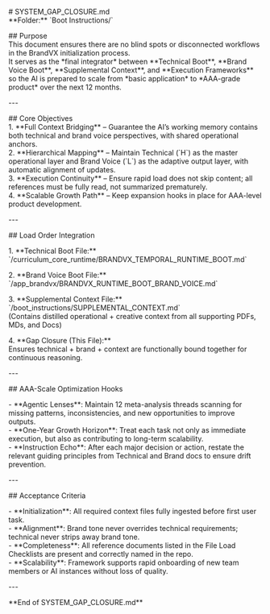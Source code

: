 \# SYSTEM\_GAP\_CLOSURE.md    
\*\*Folder:\*\* \`Boot Instructions/\`  

\#\# Purpose    
This document ensures there are no blind spots or disconnected workflows in the BrandVX initialization process.    
It serves as the \*final integrator\* between \*\*Technical Boot\*\*, \*\*Brand Voice Boot\*\*, \*\*Supplemental Context\*\*, and \*\*Execution Frameworks\*\* so the AI is prepared to scale from \*basic application\* to \*AAA-grade product\* over the next 12 months.

\---

\#\# Core Objectives    
1\. \*\*Full Context Bridging\*\* – Guarantee the AI’s working memory contains both technical and brand voice perspectives, with shared operational anchors.    
2\. \*\*Hierarchical Mapping\*\* – Maintain Technical (\`H\`) as the master operational layer and Brand Voice (\`L\`) as the adaptive output layer, with automatic alignment of updates.    
3\. \*\*Execution Continuity\*\* – Ensure rapid load does not skip content; all references must be fully read, not summarized prematurely.    
4\. \*\*Scalable Growth Path\*\* – Keep expansion hooks in place for AAA-level product development.

\---

\#\# Load Order Integration  

1\. \*\*Technical Boot File:\*\*    
   \`/curriculum\_core\_runtime/BRANDVX\_TEMPORAL\_RUNTIME\_BOOT.md\`

2\. \*\*Brand Voice Boot File:\*\*    
   \`/app\_brandvx/BRANDVX\_RUNTIME\_BOOT\_BRAND\_VOICE.md\`

3\. \*\*Supplemental Context File:\*\*    
   \`/boot\_instructions/SUPPLEMENTAL\_CONTEXT.md\`    
   (Contains distilled operational \+ creative context from all supporting PDFs, MDs, and Docs)

4\. \*\*Gap Closure (This File):\*\*    
   Ensures technical \+ brand \+ context are functionally bound together for continuous reasoning.

\---

\#\# AAA-Scale Optimization Hooks  

\- \*\*Agentic Lenses\*\*: Maintain 12 meta-analysis threads scanning for missing patterns, inconsistencies, and new opportunities to improve outputs.    
\- \*\*One-Year Growth Horizon\*\*: Treat each task not only as immediate execution, but also as contributing to long-term scalability.    
\- \*\*Instruction Echo\*\*: After each major decision or action, restate the relevant guiding principles from Technical and Brand docs to ensure drift prevention.

\---

\#\# Acceptance Criteria  

\- \*\*Initialization\*\*: All required context files fully ingested before first user task.    
\- \*\*Alignment\*\*: Brand tone never overrides technical requirements; technical never strips away brand tone.    
\- \*\*Completeness\*\*: All reference documents listed in the File Load Checklists are present and correctly named in the repo.    
\- \*\*Scalability\*\*: Framework supports rapid onboarding of new team members or AI instances without loss of quality.

\---

\*\*End of SYSTEM\_GAP\_CLOSURE.md\*\*

